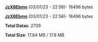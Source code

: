 [**JzX8Ebmn**](/data/JzX8Ebmn.txt) (03/01/23 - 22:56)- 18496 bytes

[**JzX8Ebmn**](/data/JzX8Ebmn.txt) (03/01/23 - 22:56)- 18496 bytes

**Total Datas**: 2739

**Total Size**: 17.84 MB / 17.8 MB